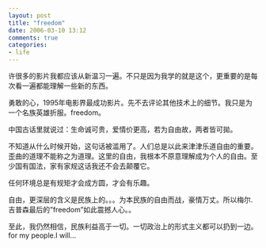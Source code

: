 ```yaml
---
layout: post
title: "freedom"
date: 2006-03-10 13:12
comments: true
categories: 
- life
---
```


许很多的影片我都应该从新温习一遍。不只是因为我学的就是这个，更重要的是每次看一遍都能理解一些新的东西。

勇敢的心，1995年电影界最成功影片。先不去评论其他技术上的细节。我只是为一个名族英雄折服。freedom。

中国古话里就说过：生命诚可贵，爱情价更高，若为自由故，两者皆可拋。

不知道从什么时候开始，这句话被滥用了。人们总是以此来津津乐道自由的重要。歪曲的道理不能称之为道理。这里的自由，我根本不原意理解成为个人的自由。至少国有国法，家有家规这话我还不会去颠覆它。

任何环境总是有规矩才会成方圆，才会有乐趣。

自由，更深层的含义是民族上的。。。为本民族的自由而战，豪情万丈。所以梅尔.吉普森最后的”freedom”如此震撼人心。。

至此，我仍然相信，民族利益高于一切。一切政治上的形式主义都可以扔到一边。for my people.I will…